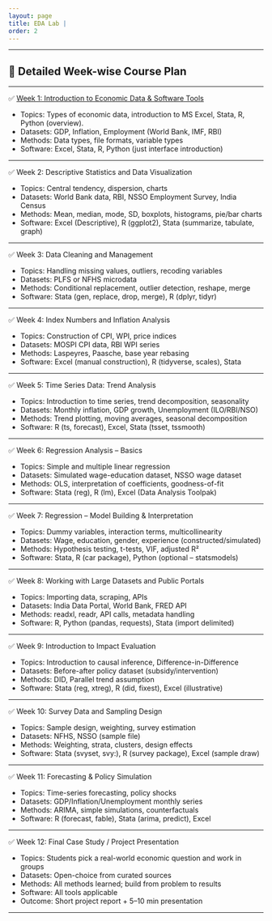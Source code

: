 ```yaml
---
layout: page
title: EDA Lab |
order: 2
---
```


-----------------------------

## 📘 Detailed Week-wise Course Plan

----------------------------- 

✅ [Week 1: Introduction to Economic Data & Software Tools](https://non-singularity.github.io/2025/07/30/toc-week-one.html)
-	Topics: Types of economic data, introduction to MS Excel, Stata, R, Python (overview).
-	Datasets: GDP, Inflation, Employment (World Bank, IMF, RBI)
-	Methods: Data types, file formats, variable types
-	Software: Excel, Stata, R, Python (just interface introduction)

----------------------------- 

✅ Week 2: Descriptive Statistics and Data Visualization
-	Topics: Central tendency, dispersion, charts
-	Datasets: World Bank data, RBI, NSSO Employment Survey, India Census 
-	Methods: Mean, median, mode, SD, boxplots, histograms, pie/bar charts
-	Software: Excel (Descriptive), R (ggplot2), Stata (summarize, tabulate, graph)

----------------------------- 

✅ Week 3: Data Cleaning and Management
-	Topics: Handling missing values, outliers, recoding variables
-	Datasets: PLFS or NFHS microdata
-	Methods: Conditional replacement, outlier detection, reshape, merge
-	Software: Stata (gen, replace, drop, merge), R (dplyr, tidyr)

----------------------------- 

✅ Week 4: Index Numbers and Inflation Analysis
-	Topics: Construction of CPI, WPI, price indices
-	Datasets: MOSPI CPI data, RBI WPI series
-	Methods: Laspeyres, Paasche, base year rebasing
-	Software: Excel (manual construction), R (tidyverse, scales), Stata

----------------------------- 

✅ Week 5: Time Series Data: Trend Analysis
-	Topics: Introduction to time series, trend decomposition, seasonality
-	Datasets: Monthly inflation, GDP growth, Unemployment (ILO/RBI/NSO)
-	Methods: Trend plotting, moving averages, seasonal decomposition
-	Software: R (ts, forecast), Excel, Stata (tsset, tssmooth)

----------------------------- 

✅ Week 6: Regression Analysis – Basics
-	Topics: Simple and multiple linear regression
-	Datasets: Simulated wage-education dataset, NSSO wage dataset
-	Methods: OLS, interpretation of coefficients, goodness-of-fit
-	Software: Stata (reg), R (lm), Excel (Data Analysis Toolpak)

----------------------------- 

✅ Week 7: Regression – Model Building & Interpretation
-	Topics: Dummy variables, interaction terms, multicollinearity
-	Datasets: Wage, education, gender, experience (constructed/simulated)
-	Methods: Hypothesis testing, t-tests, VIF, adjusted R²
-	Software: Stata, R (car package), Python (optional – statsmodels)

----------------------------- 

✅ Week 8: Working with Large Datasets and Public Portals
-	Topics: Importing data, scraping, APIs
-	Datasets: India Data Portal, World Bank, FRED API
-	Methods: readxl, readr, API calls, metadata handling
-	Software: R, Python (pandas, requests), Stata (import delimited)

----------------------------- 

✅ Week 9: Introduction to Impact Evaluation
-	Topics: Introduction to causal inference, Difference-in-Difference
-	Datasets: Before-after policy dataset (subsidy/intervention)
-	Methods: DID, Parallel trend assumption
-	Software: Stata (reg, xtreg), R (did, fixest), Excel (illustrative)

-----------------------------

✅ Week 10: Survey Data and Sampling Design
-	Topics: Sample design, weighting, survey estimation
-	Datasets: NFHS, NSSO (sample file)
-	Methods: Weighting, strata, clusters, design effects
-	Software: Stata (svyset, svy:), R (survey package), Excel (sample draw)

----------------------------- 

✅ Week 11: Forecasting & Policy Simulation
-	Topics: Time-series forecasting, policy shocks
-	Datasets: GDP/Inflation/Unemployment monthly series
-	Methods: ARIMA, simple simulations, counterfactuals
-	Software: R (forecast, fable), Stata (arima, predict), Excel

----------------------------- 

✅ Week 12: Final Case Study / Project Presentation
-	Topics: Students pick a real-world economic question and work in groups
-	Datasets: Open-choice from curated sources
-	Methods: All methods learned; build from problem to results
-	Software: All tools applicable
-	Outcome: Short project report + 5–10 min presentation

-----------------------------
<!-- 
<p align="center">
  <b>Quick Links:</b><br>
  <a href="http://non-singularity.github.io/Blog">Blog</a> |
  <a href="http://non-singularity.github.io/Research">Research</a>
  <br><br>
</p> -->